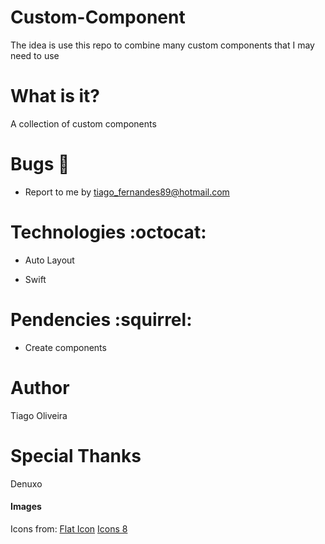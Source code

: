 # Custom-Component
The idea is use this repo to combine many custom components that I may need to use

# What is it?

A collection of custom components

# Bugs :bug:
- Report to me by tiago_fernandes89@hotmail.com

# Technologies :octocat:
- Auto Layout

- Swift

# Pendencies :squirrel:
- Create components

# Author
Tiago Oliveira

# Special Thanks
Denuxo

#### Images

Icons from: 
[Flat Icon](www.flaticon.com)
[Icons 8](https://icons8.com)
